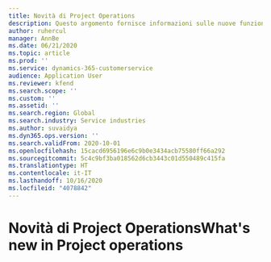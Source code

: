 ```yaml
---
title: Novità di Project Operations
description: Questo argomento fornisce informazioni sulle nuove funzionalità in Microsoft Dynamics 365 Project Operations.
author: ruhercul
manager: AnnBe
ms.date: 06/21/2020
ms.topic: article
ms.prod: ''
ms.service: dynamics-365-customerservice
audience: Application User
ms.reviewer: kfend
ms.search.scope: ''
ms.custom: ''
ms.assetid: ''
ms.search.region: Global
ms.search.industry: Service industries
ms.author: suvaidya
ms.dyn365.ops.version: ''
ms.search.validFrom: 2020-10-01
ms.openlocfilehash: 15cacd6956196e6c9b0e3434acb75580ff66a292
ms.sourcegitcommit: 5c4c9bf3ba018562d6cb3443c01d550489c415fa
ms.translationtype: HT
ms.contentlocale: it-IT
ms.lasthandoff: 10/16/2020
ms.locfileid: "4078842"
---
```

# <a name="whats-new-in-project-operations"></a><span data-ttu-id="66af8-103">Novità di Project Operations</span><span class="sxs-lookup"><span data-stu-id="66af8-103">What's new in Project operations</span></span>
